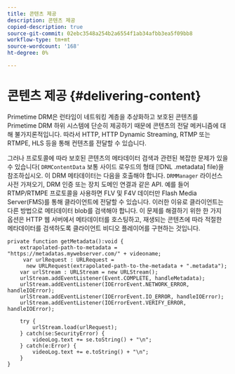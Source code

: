 ```yaml
---
title: 콘텐츠 제공
description: 콘텐츠 제공
copied-description: true
source-git-commit: 02ebc3548a254b2a6554f1ab34afbb3ea5f09bb8
workflow-type: tm+mt
source-wordcount: '168'
ht-degree: 0%

---
```


# 콘텐츠 제공 {#delivering-content}

Primetime DRM은 런타임이 네트워킹 계층을 추상화하고 보호된 콘텐츠를 Primetime DRM 하위 시스템에 단순히 제공하기 때문에 콘텐츠의 전달 메커니즘에 대해 불가지론적입니다. 따라서 HTTP, HTTP Dynamic Streaming, RTMP 또는 RTMPE, HLS 등을 통해 컨텐츠를 전달할 수 있습니다.

그러나 프로토콜에 따라 보호된 콘텐츠의 메타데이터 검색과 관련된 복잡한 문제가 있을 수 있습니다( `DRMContentData` 보통 사이드 로우드의 형태 [!DNL .metadata] file)을 참조하십시오. 이 DRM 메타데이터는 다음을 호출해야 합니다. `DRMManager` 라이선스 사전 가져오기, DRM 인증 또는 장치 도메인 연결과 같은 API. 예를 들어 RTMP/RTMPE 프로토콜을 사용하면 FLV 및 F4V 데이터만 Flash Media Server(FMS)를 통해 클라이언트에 전달할 수 있습니다. 이러한 이유로 클라이언트는 다른 방법으로 메타데이터 blob를 검색해야 합니다. 이 문제를 해결하기 위한 한 가지 옵션은 HTTP 웹 서버에서 메타데이터를 호스팅하고, 재생되는 콘텐츠에 따라 적절한 메타데이터를 검색하도록 클라이언트 비디오 플레이어를 구현하는 것입니다.

```
private function getMetadata():void { 
    extrapolated-path-to-metadata = "https://metadatas.mywebserver.com/" + videoname; 
     var urlRequest : URLRequest =  
      new URLRequest(extrapolated-path-to-the-metadata + ".metadata");  
    var urlStream : URLStream = new URLStream();  
    urlStream.addEventListener(Event.COMPLETE, handleMetadata);  
    urlStream.addEventListener(IOErrorEvent.NETWORK_ERROR, handleIOError);  
    urlStream.addEventListener(IOErrorEvent.IO_ERROR, handleIOError);  
    urlStream.addEventListener(IOErrorEvent.VERIFY_ERROR, handleIOError);  
 
    try { 
        urlStream.load(urlRequest);  
    } catch(se:SecurityError) { 
        videoLog.text += se.toString() + "\n";  
    } catch(e:Error) { 
        videoLog.text += e.toString() + "\n";  
    } 
} 
```
